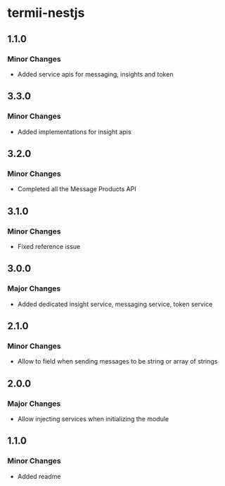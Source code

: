 # termii-nestjs

## 1.1.0

### Minor Changes

- Added service apis for messaging, insights and token

## 3.3.0

### Minor Changes

- Added implementations for insight apis

## 3.2.0

### Minor Changes

- Completed all the Message Products API

## 3.1.0

### Minor Changes

- Fixed reference issue

## 3.0.0

### Major Changes

- Added dedicated insight service, messaging service, token service

## 2.1.0

### Minor Changes

- Allow to field when sending messages to be string or array of strings

## 2.0.0

### Major Changes

- Allow injecting services when initializing the module

## 1.1.0

### Minor Changes

- Added readme
